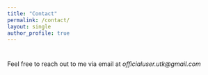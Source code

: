 ```yaml
---
title: "Contact"
permalink: /contact/
layout: single
author_profile: true
---
```


<div style="margin-bottom: 40px;"></div>

Feel free to reach out to me via email at _officialuser.utk@gmail.com_

